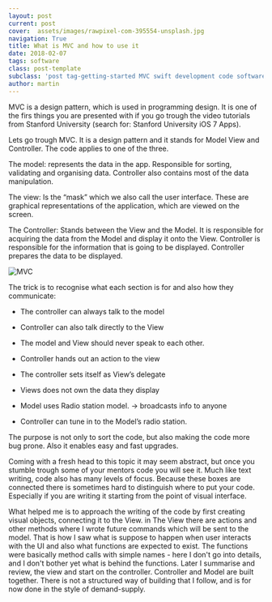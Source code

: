 ```yaml
---
layout: post
current: post
cover:  assets/images/rawpixel-com-395554-unsplash.jpg
navigation: True
title: What is MVC and how to use it
date: 2018-02-07
tags: software
class: post-template
subclass: 'post tag-getting-started MVC swift development code software'
author: martin
---
```



MVC is a design pattern, which is used in programming design. It is one of the firs things you are presented with if you go trough the video tutorials from Stanford University (search for: Stanford University iOS 7 Apps).

Lets go trough MVC. It is a design pattern and it stands for Model View and Controller. The code applies to one of the three.

The model:
represents the data in the app. Responsible for sorting, validating and organising data. Controller also contains most of the data manipulation.

The view:
Is the “mask” which we also call the user interface. These are graphical representations of the application, which are viewed on the screen.

The Controller:
Stands between the View and the Model. It is responsible for acquiring the data from the Model and display it onto the View. Controller is responsible for the information that is going to be displayed. Controller prepares the data to be displayed.

![MVC](https://dl.dropboxusercontent.com/s/argf4b0dtchca4r/MVC.png)

The trick is to recognise what each section is for and also how they communicate:

- The controller can always talk to the model

- Controller can also talk directly to the View

- The model and View should never speak to each other.

- Controller hands out an action to the view

- The controller sets itself as View’s delegate 

- Views does not own the data they display

- Model uses Radio station model. -> broadcasts info to anyone

- Controller can tune in to the Model’s radio station.

The purpose is not only to sort the code, but also making the code more bug prone. Also it enables easy and fast upgrades.

Coming with a fresh head to this topic it may seem abstract, but once you stumble trough some of your mentors code you will see it. Much like text writing, code also has many levels of focus.
Because these boxes are connected there is sometimes hard to distinguish where to put your code. Especially if you are writing it starting from the point of visual interface.

What helped me is to approach the writing of the code by first creating visual objects, connecting it to the View. in The View there are actions and other methods where I wrote future commands which will be sent to the model. That is how I saw what is suppose to happen when user interacts with the UI and also what functions are expected to exist. The functions were basically method calls with simple names - here I don't go into details, and I don't bother yet what is behind the functions.
Later I summarise and review, the view and start on the controller. Controller and Model are built together. There is not a structured way of building that I follow, and is for now done in the style of demand-supply.
